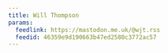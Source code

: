 ```yaml
---
title: Will Thompson
params:
  feedlink: https://mastodon.me.uk/@wjt.rss
  feedid: 46359e9d190663b47ed2580c3772ac57
---
```

